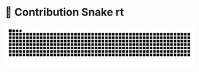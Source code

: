 # 🐍 Contribution Snake rt

![Snake animation](https://raw.githubusercontent.com/Kartikmhatre/Kartikmhatre/output/snake.svg)
